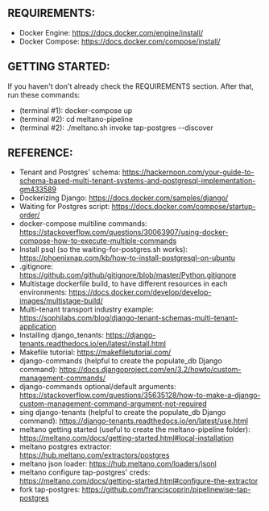 ## REQUIREMENTS:

- Docker Engine: https://docs.docker.com/engine/install/
- Docker Compose: https://docs.docker.com/compose/install/

## GETTING STARTED:

If you haven't don't already check the REQUIREMENTS section.
After that, run these commands:

- (terminal #1): docker-compose up
- (terminal #2): cd meltano-pipeline
- (terminal #2): ./meltano.sh invoke tap-postgres --discover

## REFERENCE:

- Tenant and Postgres' schema: https://hackernoon.com/your-guide-to-schema-based-multi-tenant-systems-and-postgresql-implementation-gm433589
- Dockerizing Django: https://docs.docker.com/samples/django/
- Waiting for Postgres script: https://docs.docker.com/compose/startup-order/
- docker-compose multiline commands: https://stackoverflow.com/questions/30063907/using-docker-compose-how-to-execute-multiple-commands
- Install psql (so the waiting-for-postgres.sh works): https://phoenixnap.com/kb/how-to-install-postgresql-on-ubuntu
- .gitignore: https://github.com/github/gitignore/blob/master/Python.gitignore
- Multistage dockerfile build, to have different resources in each environments: https://docs.docker.com/develop/develop-images/multistage-build/
- Multi-tenant transport industry example: https://sophilabs.com/blog/django-tenant-schemas-multi-tenant-application
- Installing django_tenants: https://django-tenants.readthedocs.io/en/latest/install.html
- Makefile tutorial: https://makefiletutorial.com/
- django-commands (helpful to create the populate_db Django command): https://docs.djangoproject.com/en/3.2/howto/custom-management-commands/
- django-commands optional/default arguments: https://stackoverflow.com/questions/35635128/how-to-make-a-django-custom-management-command-argument-not-required
- sing django-tenants (helpful to create the populate_db Django command): https://django-tenants.readthedocs.io/en/latest/use.html
- meltano getting started (useful to create the meltano-pipeline folder): https://meltano.com/docs/getting-started.html#local-installation
- meltano postgres extractor: https://hub.meltano.com/extractors/postgres
- meltano json loader: https://hub.meltano.com/loaders/jsonl
- meltano configure tap-postgres' creds: https://meltano.com/docs/getting-started.html#configure-the-extractor
- fork tap-postgres: https://github.com/franciscoprin/pipelinewise-tap-postgres
